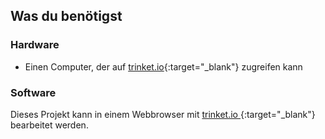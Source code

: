 ## Was du benötigst

### Hardware

+ Einen Computer, der auf [trinket.io](https://trinket.io){:target="_blank"} zugreifen kann

### Software

Dieses Projekt kann in einem Webbrowser mit [ trinket.io ](https://trinket.io) {:target="_blank"} bearbeitet werden.